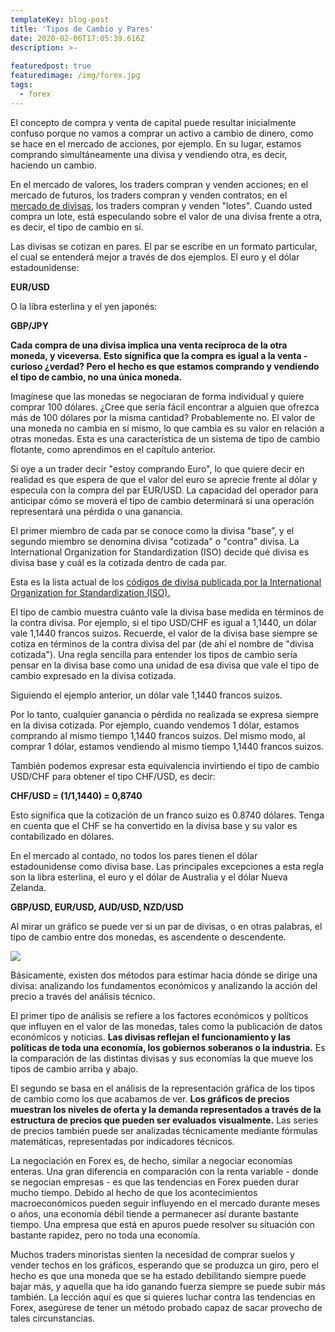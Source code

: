 ```yaml
---
templateKey: blog-post
title: 'Tipos de Cambio y Pares'
date: 2020-02-06T17:05:39.616Z
description: >-
  
featuredpost: true
featuredimage: /img/forex.jpg
tags:
  - forex
---
```


El concepto de compra y venta de capital puede resultar inicialmente confuso porque no vamos a comprar un activo a cambio de dinero, como se hace en el mercado de acciones, por ejemplo. En su lugar, estamos comprando simultáneamente una divisa y vendiendo otra, es decir, haciendo un cambio.

En el mercado de valores, los traders compran y venden acciones; en el mercado de futuros, los traders compran y venden contratos; en el [mercado de divisas](https://www.fxstreet.es/), los traders compran y venden "lotes". Cuando usted compra un lote, está especulando sobre el valor de una divisa frente a otra, es decir, el tipo de cambio en sí.

Las divisas se cotizan en pares. El par se escribe en un formato particular, el cual se entenderá mejor a través de dos ejemplos. El euro y el dólar estadounidense:

**EUR/USD**

O la libra esterlina y el yen japonés:

**GBP/JPY**

**Cada compra de una divisa implica una venta recíproca de la otra moneda, y viceversa. Esto significa que la compra es igual a la venta - curioso ¿verdad? Pero el hecho es que estamos comprando y vendiendo el tipo de cambio, no una única moneda.**

Imagínese que las monedas se negociaran de forma individual y quiere comprar 100 dólares. ¿Cree que sería fácil encontrar a alguien que ofrezca más de 100 dólares por la misma cantidad? Probablemente no. El valor de una moneda no cambia en sí mismo, lo que cambia es su valor en relación a otras monedas. Esta es una característica de un sistema de tipo de cambio flotante, como aprendimos en el capítulo anterior.

Si oye a un trader decir "estoy comprando Euro", lo que quiere decir en realidad es que  espera de que el valor del euro se aprecie frente al dólar y especula con la compra del par EUR/USD. La capacidad del operador para anticipar cómo se moverá el tipo de cambio determinará si una operación representará una pérdida o una ganancia.

El primer miembro de cada par se conoce como la divisa "base”, y el segundo miembro se denomina divisa "cotizada" o "contra" divisa. La International Organization for Standardization (ISO) decide qué divisa es divisa base y cuál es la cotizada dentro de cada par.

Esta es la lista actual de los [códigos de divisa publicada por la International Organization for Standardization (ISO).](http://www.iso.org/iso/support/faqs/faqs_widely_used_standards/widely_used_standards_other/currency_codes/currency_codes_list-1.htm)

El tipo de cambio muestra cuánto vale la divisa base medida en términos de la contra divisa. Por ejemplo, si el tipo USD/CHF es igual a 1,1440, un dólar vale 1,1440 francos suizos. Recuerde, el valor de la divisa base siempre se cotiza en términos de la contra divisa del par (de ahí el nombre de "divisa cotizada"). Una regla sencilla para entender los tipos de cambio sería pensar en la divisa base como una unidad de esa divisa que vale el tipo de cambio expresado en la divisa cotizada.

Siguiendo el ejemplo anterior, un dólar vale 1,1440 francos suizos.

Por lo tanto, cualquier ganancia o pérdida no realizada se expresa siempre en la divisa cotizada. Por ejemplo, cuando vendemos 1 dólar, estamos comprando al mismo tiempo 1,1440 francos suizos. Del mismo modo, al comprar 1 dólar, estamos vendiendo al mismo tiempo 1,1440 francos suizos.

También podemos expresar esta equivalencia invirtiendo el tipo de cambio USD/CHF para obtener el tipo CHF/USD, es decir:

**CHF/USD = (1/1,1440) = 0,8740**

Esto significa que la cotización de un franco suizo es 0.8740 dólares. Tenga en cuenta que el CHF se ha convertido en la divisa base y su valor es contabilizado en dólares.

En el mercado al contado, no todos los pares tienen el dólar estadounidense como divisa base. Las principales excepciones a esta regla son la libra esterlina, el euro y el dólar de Australia y el dólar Nueva Zelanda.

**GBP/USD, EUR/USD, AUD/USD, NZD/USD**

Al mirar un gráfico se puede ver si un par de divisas, o en otras palabras, el tipo de cambio entre dos monedas, es ascendente o descendente.

![](https://cdn.fxstreet.com/img/curso-forex/unit-1/chp3-CapA03-2.png)

Básicamente, existen dos métodos para estimar hacia dónde se dirige una divisa: analizando los fundamentos económicos y analizando la acción del precio a través del análisis técnico.

El primer tipo de análisis se refiere a los factores económicos y políticos que influyen en el valor de las monedas, tales como la publicación de datos económicos y noticias. **Las divisas reflejan el funcionamiento y las políticas de toda una economía, los gobiernos soberanos o la industria.** Es la comparación de las distintas divisas y sus economías la que mueve los tipos de cambio arriba y abajo.

El segundo se basa en el análisis de la representación gráfica de los tipos de cambio como los que acabamos de ver. **Los gráficos de precios muestran los niveles de oferta y la demanda representados a través de la estructura de precios que pueden ser evaluados visualmente.** Las series de precios también puede ser analizadas técnicamente mediante fórmulas matemáticas, representadas por indicadores técnicos.

La negociación en Forex es, de hecho, similar a negociar economías enteras. Una gran diferencia en comparación con la renta variable - donde se negocian empresas - es que las tendencias en Forex pueden durar mucho tiempo. Debido al hecho de que los acontecimientos macroeconómicos pueden seguir influyendo en el mercado durante meses o años, una economía débil tiende a permanecer así durante bastante tiempo. Una empresa que está en apuros puede resolver su situación con bastante rapidez, pero no toda una economía.

Muchos traders minoristas sienten la necesidad de comprar suelos y vender techos en los gráficos, esperando que se produzca un giro, pero el hecho es que una moneda que se ha estado debilitando siempre puede bajar más, y aquella que ha ido ganando fuerza siempre se puede subir más también. La lección aquí es que si quieres luchar contra las tendencias en Forex, asegúrese de tener un método probado capaz de sacar provecho de tales circunstancias.